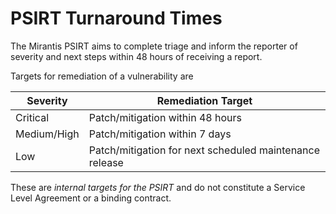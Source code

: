 # PSIRT Turnaround Times

The Mirantis PSIRT aims to complete triage and
inform the reporter of severity and next steps within
48 hours of receiving a report.

Targets for remediation of a vulnerability are

| Severity | Remediation Target |
|----------|--------------------|
| Critical | Patch/mitigation within 48 hours |
| Medium/High | Patch/mitigation within 7 days |
| Low | Patch/mitigation for next scheduled maintenance release |

These are _internal targets for the PSIRT_ and do not constitute a Service Level Agreement or
a binding contract.

